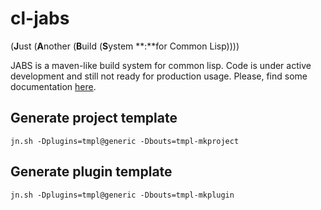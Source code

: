 # cl-jabs
(**J**ust (**A**nother (**B**uild (**S**ystem **:**for Common Lisp))))

JABS is a maven-like build system for common lisp. Code is under active development and still not ready for production usage. Please, find some documentation [here](wiki/Home.md).

## Generate project template

```jn.sh -Dplugins=tmpl@generic -Dbouts=tmpl-mkproject```

## Generate plugin template

```jn.sh -Dplugins=tmpl@generic -Dbouts=tmpl-mkplugin```

